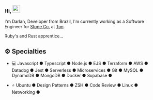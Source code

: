 ### Hi, <img src="https://media.giphy.com/media/hvRJCLFzcasrR4ia7z/giphy.gif" width="25px">

I'm Darlan, Developer from Brazil, I'm currently working as a Software Engineer for [Stone Co.](https://www.stone.co/) at [Ton](https://ton.stone.com.br).

Ruby's and Rust apprentice...

<div>
  
## ⚙️ Specialties
- 💻   Javascript ● Typescript ● Node.js ● EJS ● Terraform ● AWS ● Datadog ● Jest ● Serverless ● Microservices ● Git ● MySQL ● DynamoDB ● MongoDB ● Docker ● Supabase ● 
  
- ⭐   Ubuntu ● Design Patterns ● ZSH ● Code Review ● Linux ● Networking ●
  
<div> 

<br />


